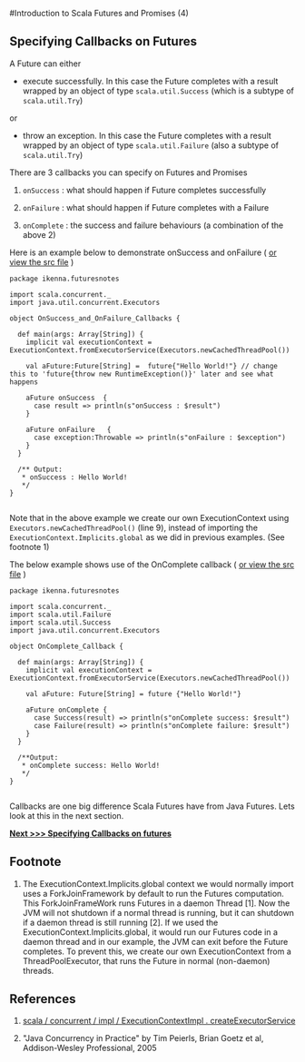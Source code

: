 
#Introduction to Scala Futures and Promises (4)

## Specifying Callbacks on Futures

A Future can either

* execute successfully. In this case the Future completes with a result wrapped by an object of type `scala.util.Success` (which is a subtype of `scala.util.Try`)

or

* throw an exception.  In this case the Future completes with a result wrapped by an object of type `scala.util.Failure` (also a subtype of `scala.util.Try`)


There are 3 callbacks you can specify on Futures and Promises

1. `onSuccess` : what should happen if Future completes successfully

2. `onFailure` : what should happen if Future completes with a Failure

3. `onComplete` : the success and failure behaviours (a combination of the above 2)

Here is an example below to demonstrate onSuccess and onFailure ( [or view the src file](https://github.com/ikenna/scalafutures/blob/master/main/test/ikenna/futuresnotes/OnSuccess_and_OnFailure_Callbacks.scala) )

```
package ikenna.futuresnotes

import scala.concurrent._
import java.util.concurrent.Executors

object OnSuccess_and_OnFailure_Callbacks {

  def main(args: Array[String]) {
    implicit val executionContext = ExecutionContext.fromExecutorService(Executors.newCachedThreadPool())

    val aFuture:Future[String] =  future{"Hello World!"} // change this to 'future{throw new RuntimeException()}' later and see what happens

    aFuture onSuccess  {
      case result => println(s"onSuccess : $result")
    }

    aFuture onFailure   {
      case exception:Throwable => println(s"onFailure : $exception")
    }
  }

  /** Output:
   * onSuccess : Hello World!
   */
}


```

Note that in the above example we create our own ExecutionContext using `Executors.newCachedThreadPool()` (line 9),  instead of importing the `ExecutionContext.Implicits.global` as we did in previous examples. (See footnote 1)

The below example shows use of the OnComplete callback ( [or view the src file](https://github.com/ikenna/scalafutures/blob/master/main/test/ikenna/futuresnotes/OnComplete_Callback.scala) )

```
package ikenna.futuresnotes

import scala.concurrent._
import scala.util.Failure
import scala.util.Success
import java.util.concurrent.Executors

object OnComplete_Callback {

  def main(args: Array[String]) {
    implicit val executionContext = ExecutionContext.fromExecutorService(Executors.newCachedThreadPool())

    val aFuture: Future[String] = future {"Hello World!"}

    aFuture onComplete {
      case Success(result) => println(s"onComplete success: $result")
      case Failure(result) => println(s"onComplete failure: $result")
    }
  }

  /**Output:
   * onComplete success: Hello World!
   */
}


```

Callbacks are one big difference Scala Futures have from Java Futures. Lets look at this in the next section.

**[Next >>> Specifying Callbacks on futures](https://github.com/ikenna/scalafutures/blob/master/docs/4_Callbacks_on_futures.md)**


## Footnote

1. The ExecutionContext.Implicits.global context we would normally import uses a ForkJoinFramework by default to run the Futures computation.
This ForkJoinFrameWork runs Futures in a daemon Thread [1]. Now the JVM will not shutdown if a normal thread is running, but it can shutdown if a daemon thread is still running [2].
If we used the ExecutionContext.Implicits.global, it would run our Futures code in a daemon thread and in our example, the JVM  can exit before the Future completes.
To prevent this, we create our own ExecutionContext from a ThreadPoolExecutor, that runs the Future in normal (non-daemon) threads.


## References

1. [scala / concurrent / impl / ExecutionContextImpl . createExecutorService ](https://github.com/scala/scala/blob/master/src/library/scala/concurrent/impl/ExecutionContextImpl.scala)

2. "Java Concurrency in Practice" by Tim Peierls, Brian Goetz et al, Addison-Wesley Professional, 2005
